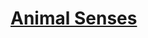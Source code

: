 # [Animal Senses](https://education.lego.com/en-us/lessons/wedo-2-computational-thinking/animal-senses)
